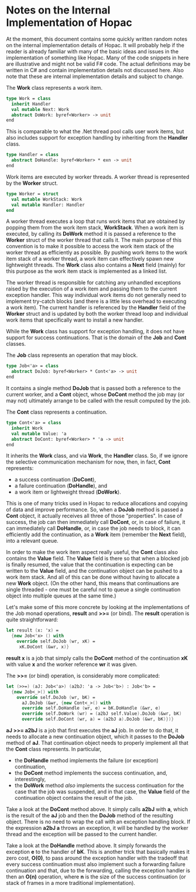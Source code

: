 Notes on the Internal Implementation of Hopac
=============================================

At the moment, this document contains some quickly written random notes on the
internal implementation details of Hopac.  It will probably help if the reader
is already familiar with many of the basic ideas and issues in the
implementation of something like Hopac.  Many of the code snippets in here are
illustrative and might not be valid F# code.  The actual definitions may be
written in C# and contain implementation details not discussed here.  Also note
that these are internal implementation details and subject to change.

The **Work** class represents a work item.

```fsharp
type Work = class
  inherit Handler
  val mutable Next: Work
  abstract DoWork: byref<Worker> -> unit
end
```

This is comparable to what the .Net thread pool calls user work items, but also
includes support for exception handling by inheriting from the **Handler**
class.

```fsharp
type Handler = class
  abstract DoHandle: byref<Worker> * exn -> unit
end
```

Work items are executed by worker threads.  A worker thread is represented by
the **Worker** struct.

```fsharp
type Worker = struct
  val mutable WorkStack: Work
  val mutable Handler: Handler
end
```

A worker thread executes a loop that runs work items that are obtained by
popping them from the work item stack, **WorkStack**.  When a work item is
executed, by calling its **DoWork** method it is passed a reference to the
**Worker** struct of the worker thread that calls it.  The main purpose of this
convention is to make it possible to access the work item stack of the worker
thread as efficiently as possible.  By pushing work items to the work item
stack of a worker thread, a work item can effectively spawn new lightweight
threads.  The **Work** class also contains a **Next** field (mainly) for this
purpose as the work item stack is implemented as a linked list.

The worker thread is responsible for catching any unhandled exceptions raised
by the execution of a work item and passing them to the current exception
handler.  This way individual work items do not generally need to implement
try-catch blocks (and there is a little less overhead to executing a work
item).  The current handler is referenced by the **Handler** field of the
**Worker** struct and is updated by both the worker thread loop and individual
work items that specifically want to install a new handler.

While the **Work** class has support for exception handling, it does not have
support for success continuations.  That is the domain of the **Job** and
**Cont** classes.

The **Job** class represents an operation that may block.

```fsharp
type Job<'a> = class
  abstract DoJob: byref<Worker> * Cont<'a> -> unit
end
```

It contains a single method **DoJob** that is passed both a reference to the
current worker, and a **Cont** object, whose **DoCont** method the job may (or
may not) ultimately arrange to be called with the result computed by the job.

The **Cont** class represents a continuation.

```fsharp
type Cont<'a> = class
  inherit Work
  val mutable Value: 'a
  abstract DoCont: byref<Worker> * 'a -> unit
end
```

It inherits the **Work** class, and via **Work**, the **Handler** class.  So,
if we ignore the selective communication mechanism for now, then, in fact,
**Cont** represents:

* a success continuation (**DoCont**),
* a failure continuation (**DoHandle**), and
* a work item or lightweight thread (**DoWork**).

This is one of many tricks used in Hopac to reduce allocations and copying of
data and improve performance.  So, when a **DoJob** method is passed a **Cont**
object, it actually receives all three of those "properties".  In case of
success, the job can then immediately call **DoCont**, or, in case of failure,
it can immediately call **DoHandle**, or, in case the job needs to block, it
can efficiently add the continuation, as a **Work** item (remember the **Next**
field), into a relevant queue.

In order to make the work item aspect really useful, the **Cont** class also
contains the **Value** field.  The **Value** field is there so that when a
blocked job is finally resumed, the value that the continuation is expecting
can be written to the **Value** field, and the continuation object can be
pushed to a work item stack.  And all of this can be done without having to
allocate a new **Work** object.  (On the other hand, this means that
continuations are single threaded - one must be careful not to queue a single
continuation object into multiple queues at the same time.)

Let's make some of this more concrete by looking at the implementations of the
Job monad operations, **result** and **&gt;&gt;=** (or bind).  The **result**
operation is quite straightforward:

```fsharp
let result (x: 'x) =
  {new Job<'x> () with
    override self.DoJob (wr, xK) =
     xK.DoCont (&wr, x)}
```

**result x** is a job that simply calls the **DoCont** method of the
continuation **xK** with value **x** and the worker reference **wr** it
was given.

The **&gt;&gt;=** (or bind) operation, is considerably more complicated:

```fsharp
let (>>=) (aJ: Job<'a>) (a2bJ: 'a -> Job<'b>) : Job<'b> =
  {new Job<_>() with
    override self.DoJob (wr, bK) =
      aJ.DoJob (&wr, {new Cont<_>() with
      override self.DoHandle (wr, e) = bK.DoHandle (&wr, e)
      override self.DoWork (wr) = (a2bJ self.Value).DoJob (&wr, bK)
      override self.DoCont (wr, a) = (a2bJ a).DoJob (&wr, bK)})}
```

**aJ &gt;&gt;= a2bJ** is a job that first executes the **aJ** job.  In order
to do that, it needs to allocate a new continuation object, which it passes to
the **DoJob** method of **aJ**.  That continuation object needs to properly
implement all that the **Cont** class represents.  In particular,

* the **DoHandle** method implements the failure (or exception) continuation,
* the **DoCont** method implements the success continuation, and, interestingly,
* the **DoWork** method *also* implements the success continuation for the case
  that the job was suspended, and in that case, the **Value** field of the
  continuation object contains the result of the job.

Take a look at the **DoCont** method above.  It simply calls **a2bJ** with
**a**, which is the result of the **aJ** job and then the **DoJob** method of
the resulting object.  There is no need to wrap the call with an exception
handling block.  If the expression **a2bJ a** throws an exception, it will be
handled by the worker thread and the exception will be passed to the current
handler.

Take a look at the **DoHandle** method above.  It simply forwards the exception
**e** to the handler of **bK**.  This is another trick that basically makes it
zero cost, **O(0)**, to pass around the exception handler with the tradeoff that
every success continuation must also implement such a forwarding failure
continuation and that, due to the forwarding, calling the exception handler is
then an **O(n)** operation, where **n** is the size of the success continuation
(or stack of frames in a more traditional implementation).
